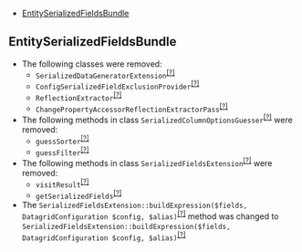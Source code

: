 - [EntitySerializedFieldsBundle](#entityserializedfieldsbundle)

EntitySerializedFieldsBundle
----------------------------
* The following classes were removed:
   - `SerializedDataGeneratorExtension`<sup>[[?]](https://github.com/oroinc/OroEntitySerializedFieldsBundle/tree/5.0.0/Tools/GeneratorExtensions/SerializedDataGeneratorExtension.php#L14 "Oro\Bundle\EntitySerializedFieldsBundle\Tools\GeneratorExtensions\SerializedDataGeneratorExtension")</sup>
   - `ConfigSerializedFieldExclusionProvider`<sup>[[?]](https://github.com/oroinc/OroEntitySerializedFieldsBundle/tree/5.0.0/Provider/ConfigSerializedFieldExclusionProvider.php#L13 "Oro\Bundle\EntitySerializedFieldsBundle\Provider\ConfigSerializedFieldExclusionProvider")</sup>
   - `ReflectionExtractor`<sup>[[?]](https://github.com/oroinc/OroEntitySerializedFieldsBundle/tree/5.0.0/PropertyInfo/ReflectionExtractor.php#L14 "Oro\Bundle\EntitySerializedFieldsBundle\PropertyInfo\ReflectionExtractor")</sup>
   - `ChangePropertyAccessorReflectionExtractorPass`<sup>[[?]](https://github.com/oroinc/OroEntitySerializedFieldsBundle/tree/5.0.0/DependencyInjection/Compiler/ChangePropertyAccessorReflectionExtractorPass.php#L12 "Oro\Bundle\EntitySerializedFieldsBundle\DependencyInjection\Compiler\ChangePropertyAccessorReflectionExtractorPass")</sup>
* The following methods in class `SerializedColumnOptionsGuesser`<sup>[[?]](https://github.com/oroinc/OroEntitySerializedFieldsBundle/tree/5.0.0/Grid/SerializedColumnOptionsGuesser.php#L50 "Oro\Bundle\EntitySerializedFieldsBundle\Grid\SerializedColumnOptionsGuesser")</sup> were removed:
   - `guessSorter`<sup>[[?]](https://github.com/oroinc/OroEntitySerializedFieldsBundle/tree/5.0.0/Grid/SerializedColumnOptionsGuesser.php#L50 "Oro\Bundle\EntitySerializedFieldsBundle\Grid\SerializedColumnOptionsGuesser::guessSorter")</sup>
   - `guessFilter`<sup>[[?]](https://github.com/oroinc/OroEntitySerializedFieldsBundle/tree/5.0.0/Grid/SerializedColumnOptionsGuesser.php#L68 "Oro\Bundle\EntitySerializedFieldsBundle\Grid\SerializedColumnOptionsGuesser::guessFilter")</sup>
* The following methods in class `SerializedFieldsExtension`<sup>[[?]](https://github.com/oroinc/OroEntitySerializedFieldsBundle/tree/5.0.0/Grid/SerializedFieldsExtension.php#L16 "Oro\Bundle\EntitySerializedFieldsBundle\Grid\SerializedFieldsExtension")</sup> were removed:
   - `visitResult`<sup>[[?]](https://github.com/oroinc/OroEntitySerializedFieldsBundle/tree/5.0.0/Grid/SerializedFieldsExtension.php#L16 "Oro\Bundle\EntitySerializedFieldsBundle\Grid\SerializedFieldsExtension::visitResult")</sup>
   - `getSerializedFields`<sup>[[?]](https://github.com/oroinc/OroEntitySerializedFieldsBundle/tree/5.0.0/Grid/SerializedFieldsExtension.php#L74 "Oro\Bundle\EntitySerializedFieldsBundle\Grid\SerializedFieldsExtension::getSerializedFields")</sup>
* The `SerializedFieldsExtension::buildExpression($fields, DatagridConfiguration $config, $alias)`<sup>[[?]](https://github.com/oroinc/OroEntitySerializedFieldsBundle/tree/5.0.0/Grid/SerializedFieldsExtension.php#L43 "Oro\Bundle\EntitySerializedFieldsBundle\Grid\SerializedFieldsExtension")</sup> method was changed to `SerializedFieldsExtension::buildExpression($fields, DatagridConfiguration $config, $alias)`<sup>[[?]](https://github.com/oroinc/OroEntitySerializedFieldsBundle/tree/5.1.0-rc.2/Grid/SerializedFieldsExtension.php#L24 "Oro\Bundle\EntitySerializedFieldsBundle\Grid\SerializedFieldsExtension")</sup>

